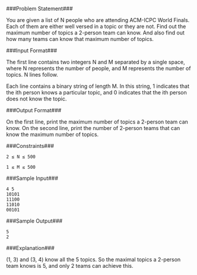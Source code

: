 ###Problem Statement###

You are given a list of N people who are attending ACM-ICPC World Finals. Each of them are either well versed in a topic or they are not. Find out the maximum number of topics a 2-person team can know. And also find out how many teams can know that maximum number of topics.

###Input Format###

The first line contains two integers N and M separated by a single space, where N represents the number of people, and M represents the number of topics. N lines follow.

Each line contains a binary string of length M. In this string, 1 indicates that the ith person knows a particular topic, and 0 indicates that the ith person does not know the topic.

###Output Format###

On the first line, print the maximum number of topics a 2-person team can know. 
On the second line, print the number of 2-person teams that can know the maximum number of topics. 

###Constraints###

```
2 ≤ N ≤ 500 

1 ≤ M ≤ 500
```

###Sample Input###

```
4 5
10101
11100
11010
00101
```

###Sample Output###

```
5
2
```

###Explanation###

(1, 3) and (3, 4) know all the 5 topics. So the maximal topics a 2-person team knows is 5, and only 2 teams can achieve this.